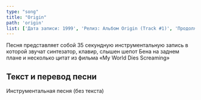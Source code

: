 ```yaml
---
type: "song"
title: "Origin"
path: 'origin'
list: ['Дата записи: 1999', 'Релиз: Альбом Origin (Track #1)', 'Продолжительность: 0:35']
---
```


Песня представляет собой 35 секундную инструментальную запись в которой звучат синтезатор, клавир, слышен шепот Бена на заднем плане и несколько цитат из фильма «My World Dies Screaming»





## <i class="fas fa-dove"></i> Текст и перевод песни

<div class="song-wrap">

<div class="song-lyric">
				Инструментальная песня (без текста)</div>

<div class="song-lyric">
				 </div>

</div>
    